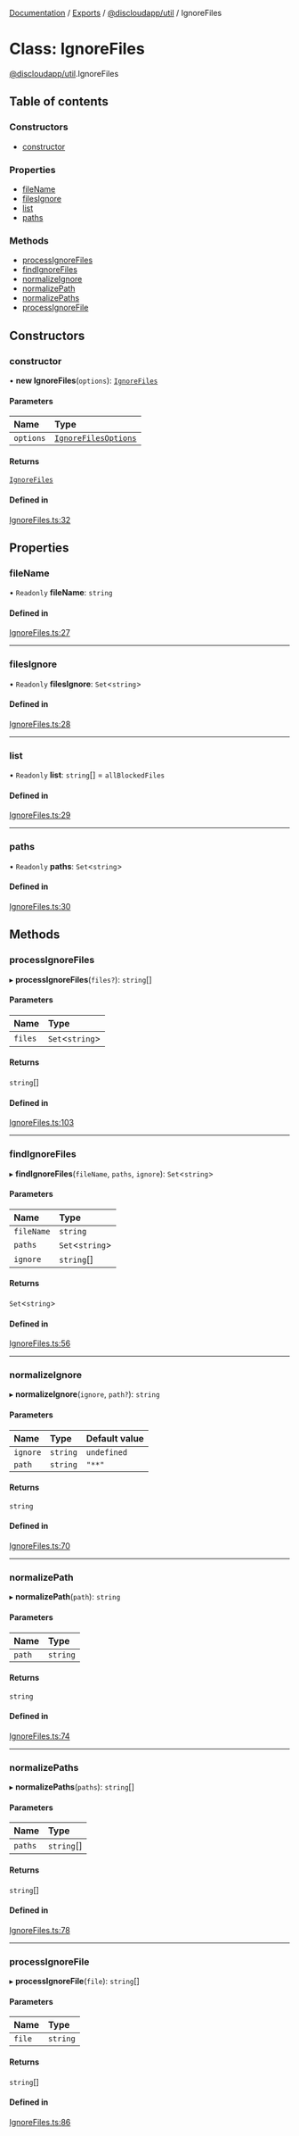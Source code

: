 [Documentation](../README.md) / [Exports](../modules.md) / [@discloudapp/util](../modules/discloudapp_util.md) / IgnoreFiles

# Class: IgnoreFiles

[@discloudapp/util](../modules/discloudapp_util.md).IgnoreFiles

## Table of contents

### Constructors

- [constructor](discloudapp_util.IgnoreFiles.md#constructor)

### Properties

- [fileName](discloudapp_util.IgnoreFiles.md#filename)
- [filesIgnore](discloudapp_util.IgnoreFiles.md#filesignore)
- [list](discloudapp_util.IgnoreFiles.md#list)
- [paths](discloudapp_util.IgnoreFiles.md#paths)

### Methods

- [processIgnoreFiles](discloudapp_util.IgnoreFiles.md#processignorefiles)
- [findIgnoreFiles](discloudapp_util.IgnoreFiles.md#findignorefiles)
- [normalizeIgnore](discloudapp_util.IgnoreFiles.md#normalizeignore)
- [normalizePath](discloudapp_util.IgnoreFiles.md#normalizepath)
- [normalizePaths](discloudapp_util.IgnoreFiles.md#normalizepaths)
- [processIgnoreFile](discloudapp_util.IgnoreFiles.md#processignorefile)

## Constructors

### constructor

• **new IgnoreFiles**(`options`): [`IgnoreFiles`](discloudapp_util.IgnoreFiles.md)

#### Parameters

| Name | Type |
| :------ | :------ |
| `options` | [`IgnoreFilesOptions`](../interfaces/discloudapp_util.IgnoreFilesOptions.md) |

#### Returns

[`IgnoreFiles`](discloudapp_util.IgnoreFiles.md)

#### Defined in

[IgnoreFiles.ts:32](https://github.com/discloud/discloud.app/blob/967320a/packages/util/src/IgnoreFiles.ts#L32)

## Properties

### fileName

• `Readonly` **fileName**: `string`

#### Defined in

[IgnoreFiles.ts:27](https://github.com/discloud/discloud.app/blob/967320a/packages/util/src/IgnoreFiles.ts#L27)

___

### filesIgnore

• `Readonly` **filesIgnore**: `Set`\<`string`\>

#### Defined in

[IgnoreFiles.ts:28](https://github.com/discloud/discloud.app/blob/967320a/packages/util/src/IgnoreFiles.ts#L28)

___

### list

• `Readonly` **list**: `string`[] = `allBlockedFiles`

#### Defined in

[IgnoreFiles.ts:29](https://github.com/discloud/discloud.app/blob/967320a/packages/util/src/IgnoreFiles.ts#L29)

___

### paths

• `Readonly` **paths**: `Set`\<`string`\>

#### Defined in

[IgnoreFiles.ts:30](https://github.com/discloud/discloud.app/blob/967320a/packages/util/src/IgnoreFiles.ts#L30)

## Methods

### processIgnoreFiles

▸ **processIgnoreFiles**(`files?`): `string`[]

#### Parameters

| Name | Type |
| :------ | :------ |
| `files` | `Set`\<`string`\> |

#### Returns

`string`[]

#### Defined in

[IgnoreFiles.ts:103](https://github.com/discloud/discloud.app/blob/967320a/packages/util/src/IgnoreFiles.ts#L103)

___

### findIgnoreFiles

▸ **findIgnoreFiles**(`fileName`, `paths`, `ignore`): `Set`\<`string`\>

#### Parameters

| Name | Type |
| :------ | :------ |
| `fileName` | `string` |
| `paths` | `Set`\<`string`\> |
| `ignore` | `string`[] |

#### Returns

`Set`\<`string`\>

#### Defined in

[IgnoreFiles.ts:56](https://github.com/discloud/discloud.app/blob/967320a/packages/util/src/IgnoreFiles.ts#L56)

___

### normalizeIgnore

▸ **normalizeIgnore**(`ignore`, `path?`): `string`

#### Parameters

| Name | Type | Default value |
| :------ | :------ | :------ |
| `ignore` | `string` | `undefined` |
| `path` | `string` | `"**"` |

#### Returns

`string`

#### Defined in

[IgnoreFiles.ts:70](https://github.com/discloud/discloud.app/blob/967320a/packages/util/src/IgnoreFiles.ts#L70)

___

### normalizePath

▸ **normalizePath**(`path`): `string`

#### Parameters

| Name | Type |
| :------ | :------ |
| `path` | `string` |

#### Returns

`string`

#### Defined in

[IgnoreFiles.ts:74](https://github.com/discloud/discloud.app/blob/967320a/packages/util/src/IgnoreFiles.ts#L74)

___

### normalizePaths

▸ **normalizePaths**(`paths`): `string`[]

#### Parameters

| Name | Type |
| :------ | :------ |
| `paths` | `string`[] |

#### Returns

`string`[]

#### Defined in

[IgnoreFiles.ts:78](https://github.com/discloud/discloud.app/blob/967320a/packages/util/src/IgnoreFiles.ts#L78)

___

### processIgnoreFile

▸ **processIgnoreFile**(`file`): `string`[]

#### Parameters

| Name | Type |
| :------ | :------ |
| `file` | `string` |

#### Returns

`string`[]

#### Defined in

[IgnoreFiles.ts:86](https://github.com/discloud/discloud.app/blob/967320a/packages/util/src/IgnoreFiles.ts#L86)
